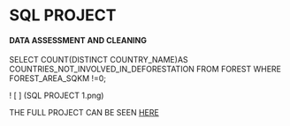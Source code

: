 # SQL PROJECT

#### DATA ASSESSMENT AND CLEANING 

SELECT COUNT(DISTINCT COUNTRY_NAME)AS COUNTRIES_NOT_INVOLVED_IN_DEFORESTATION FROM FOREST WHERE FOREST_AREA_SQKM !=0;

! [ ] (SQL PROJECT 1.png)








THE FULL PROJECT CAN BE SEEN [HERE](https://github.com/akpanmary46/SQL1/blob/main/PROJECT%20WORK.sql)
